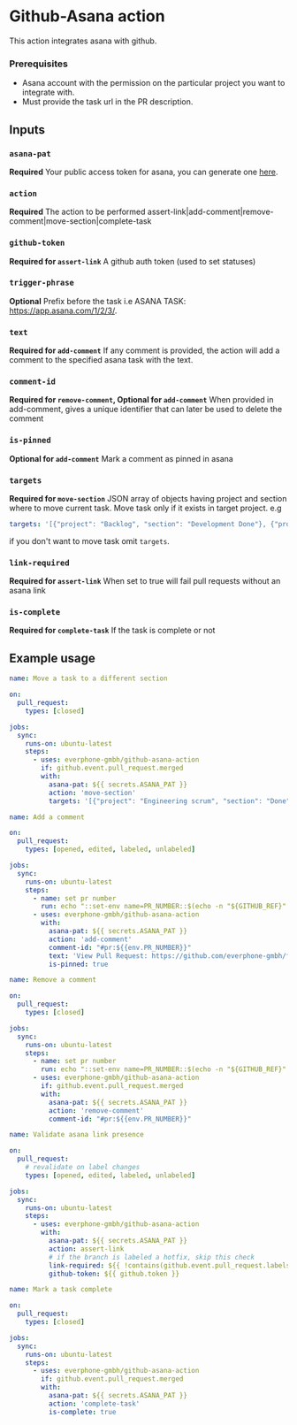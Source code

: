 
# Github-Asana action

This action integrates asana with github.

### Prerequisites

- Asana account with the permission on the particular project you want to integrate with.
- Must provide the task url in the PR description.

## Inputs

### `asana-pat`

**Required** Your public access token for asana, you can generate one [here](https://app.asana.com/0/developer-console).

### `action`

**Required** The action to be performed assert-link|add-comment|remove-comment|move-section|complete-task

### `github-token`

**Required for `assert-link`** A github auth token (used to set statuses)

### `trigger-phrase`

**Optional** Prefix before the task i.e ASANA TASK: https://app.asana.com/1/2/3/.

### `text`

**Required for `add-comment`** If any comment is provided, the action will add a comment to the specified asana task with the text.

### `comment-id`

**Required for `remove-comment`, Optional for `add-comment`** When provided in add-comment, gives a unique identifier that can later be used to delete the comment

### `is-pinned`

**Optional for `add-comment`** Mark a comment as pinned in asana

### `targets`

**Required for `move-section`** JSON array of objects having project and section where to move current task. Move task only if it exists in target project. e.g 
```yaml
targets: '[{"project": "Backlog", "section": "Development Done"}, {"project": "Current Sprint", "section": "In Review"}]'
```
if you don't want to move task omit `targets`.

### `link-required`

**Required for `assert-link`** When set to true will fail pull requests without an asana link

### `is-complete`

**Required for `complete-task`** If the task is complete or not

## Example usage

```yaml
name: Move a task to a different section

on:
  pull_request:
    types: [closed]

jobs:
  sync:
    runs-on: ubuntu-latest
    steps:
      - uses: everphone-gmbh/github-asana-action
        if: github.event.pull_request.merged
        with:
          asana-pat: ${{ secrets.ASANA_PAT }}
          action: 'move-section'
          targets: '[{"project": "Engineering scrum", "section": "Done"}]'
```

```yaml
name: Add a comment

on:
  pull_request:
    types: [opened, edited, labeled, unlabeled]

jobs:
  sync:
    runs-on: ubuntu-latest
    steps:
      - name: set pr number
        run: echo "::set-env name=PR_NUMBER::$(echo -n "${GITHUB_REF}" | awk 'BEGIN { FS = "/" } ; { print $3 }')"
      - uses: everphone-gmbh/github-asana-action
        with:
          asana-pat: ${{ secrets.ASANA_PAT }}
          action: 'add-comment'
          comment-id: "#pr:${{env.PR_NUMBER}}"
          text: 'View Pull Request: https://github.com/everphone-gmbh/frontend-symfony/pull/${{env.PR_NUMBER}}'
          is-pinned: true
```

```yaml
name: Remove a comment

on:
  pull_request:
    types: [closed]

jobs:
  sync:
    runs-on: ubuntu-latest
    steps:
      - name: set pr number
        run: echo "::set-env name=PR_NUMBER::$(echo -n "${GITHUB_REF}" | awk 'BEGIN { FS = "/" } ; { print $3 }')"
      - uses: everphone-gmbh/github-asana-action
        if: github.event.pull_request.merged
        with:
          asana-pat: ${{ secrets.ASANA_PAT }}
          action: 'remove-comment'
          comment-id: "#pr:${{env.PR_NUMBER}}"
```

```yaml
name: Validate asana link presence

on:
  pull_request:
    # revalidate on label changes
    types: [opened, edited, labeled, unlabeled]

jobs:
  sync:
    runs-on: ubuntu-latest
    steps:
      - uses: everphone-gmbh/github-asana-action
        with:
          asana-pat: ${{ secrets.ASANA_PAT }}
          action: assert-link
          # if the branch is labeled a hotfix, skip this check
          link-required: ${{ !contains(github.event.pull_request.labels.*.name, 'hotfix') }}
          github-token: ${{ github.token }}
```

```yaml
name: Mark a task complete

on:
  pull_request:
    types: [closed]

jobs:
  sync:
    runs-on: ubuntu-latest
    steps:
      - uses: everphone-gmbh/github-asana-action
        if: github.event.pull_request.merged
        with:
          asana-pat: ${{ secrets.ASANA_PAT }}
          action: 'complete-task'
          is-complete: true
```
